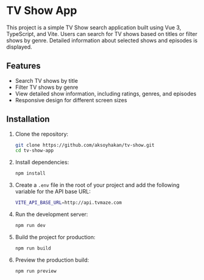# TV Show App

This project is a simple TV Show search application built using Vue 3, TypeScript, and Vite. Users can search for TV shows based on titles or filter shows by genre. Detailed information about selected shows and episodes is displayed.

## Features

- Search TV shows by title
- Filter TV shows by genre
- View detailed show information, including ratings, genres, and episodes
- Responsive design for different screen sizes

## Installation

1. Clone the repository:

    ```bash
    git clone https://github.com/aksoyhakan/tv-show.git
    cd tv-show-app
    ```

2. Install dependencies:

    ```bash
    npm install
    ```

3. Create a `.env` file in the root of your project and add the following variable for the API base URL:

    ```bash
    VITE_API_BASE_URL=http://api.tvmaze.com
    ```

4. Run the development server:

    ```bash
    npm run dev
    ```

5. Build the project for production:

    ```bash
    npm run build
    ```

6. Preview the production build:

    ```bash
    npm run preview
    ```


